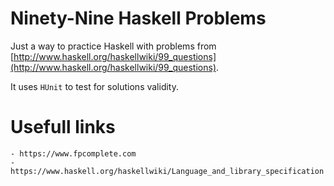 Ninety-Nine Haskell Problems
============================

Just a way to practice Haskell with problems from [http://www.haskell.org/haskellwiki/99_questions](http://www.haskell.org/haskellwiki/99_questions).

It uses `HUnit` to test for solutions validity.

Usefull links
===
    - https://www.fpcomplete.com
    - https://www.haskell.org/haskellwiki/Language_and_library_specification